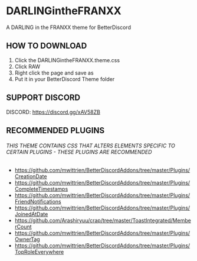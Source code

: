 # DARLINGintheFRANXX
A DARLING in the FRANXX theme for BetterDiscord

## HOW TO DOWNLOAD

1. Click the DARLINGintheFRANXX.theme.css
2. Click RAW
3. Right click the page and save as
4. Put it in your BetterDiscord Theme folder

## SUPPORT DISCORD

DISCORD: https://discord.gg/xAV58ZB

## RECOMMENDED PLUGINS

###### THIS THEME CONTAINS CSS THAT ALTERS ELEMENTS SPECIFIC TO CERTAIN PLUGINS - THESE PLUGINS ARE RECOMMENDED

- https://github.com/mwittrien/BetterDiscordAddons/tree/master/Plugins/CreationDate
- https://github.com/mwittrien/BetterDiscordAddons/tree/master/Plugins/CompleteTimestamps
- https://github.com/mwittrien/BetterDiscordAddons/tree/master/Plugins/FriendNotifications
- https://github.com/mwittrien/BetterDiscordAddons/tree/master/Plugins/JoinedAtDate
- https://github.com/Arashiryuu/crap/tree/master/ToastIntegrated/MemberCount
- https://github.com/mwittrien/BetterDiscordAddons/tree/master/Plugins/OwnerTag
- https://github.com/mwittrien/BetterDiscordAddons/tree/master/Plugins/TopRoleEverywhere

